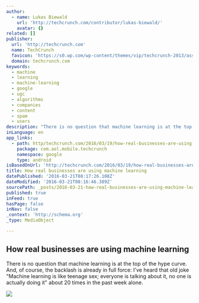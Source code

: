 ```yaml
---
author:
  - name: Lukas Biewald
    url: 'http://techcrunch.com/contributor/lukas-biewald/'
    avatar: {}
related: []
publisher:
  url: 'http://techcrunch.com'
  name: TechCrunch
  favicon: 'https://s0.wp.com/wp-content/themes/vip/techcrunch-2013/assets/images/favicon.ico'
  domain: techcrunch.com
keywords:
  - machine
  - learning
  - machine-learning
  - google
  - ugc
  - algorithms
  - companies
  - content
  - spam
  - users
description: "There is no question that machine learning is at the top of the hype curve. And, of course, the backlash is already in full force: I've heard that old joke \"Machine learning is like teenage sex; everyone is talking about it, no one is actually doing it\" about 20 times in the past week alone."
inLanguage: en
app_links:
  - path: http/techcrunch.com/2016/03/19/how-real-businesses-are-using-machine-learning/
    package: com.aol.mobile.techcrunch
    namespace: google
    type: android
isBasedOnUrl: 'http://techcrunch.com/2016/03/19/how-real-businesses-are-using-machine-learning/'
title: How real businesses are using machine learning
datePublished: '2016-03-21T08:17:26.108Z'
dateModified: '2016-03-21T08:16:46.389Z'
sourcePath: _posts/2016-03-21-how-real-businesses-are-using-machine-learning.md
published: true
inFeed: true
hasPage: false
inNav: false
_context: 'http://schema.org'
_type: MediaObject

---
```

<article style=""><h1>How real businesses are using machine learning</h1><p>There is no question that machine learning is at the top of the hype curve. And, of course, the backlash is already in full force: I've heard that old joke "Machine learning is like teenage sex; everyone is talking about it, no one is actually doing it" about 20 times in the past week alone.</p><img src="https://tctechcrunch2011.files.wordpress.com/2016/03/machinelearning.jpg?w=764&amp;h=400&amp;crop=1" /></article>